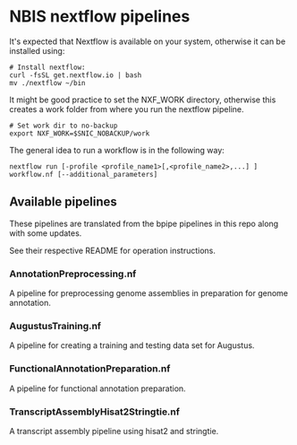 # NBIS nextflow pipelines

It's expected that Nextflow is available on your system, otherwise it can
be installed using:
```
# Install nextflow:
curl -fsSL get.nextflow.io | bash
mv ./nextflow ~/bin
```

It might be good practice to set the NXF_WORK directory, otherwise this creates
a work folder from where you run the nextflow pipeline.
```
# Set work dir to no-backup
export NXF_WORK=$SNIC_NOBACKUP/work
```

The general idea to run a workflow is in the following way:
```
nextflow run [-profile <profile_name1>[,<profile_name2>,...] ] workflow.nf [--additional_parameters]
```

## Available pipelines

These pipelines are translated from the bpipe pipelines in this repo along with some updates.

See their respective README for operation instructions.

### AnnotationPreprocessing.nf

A pipeline for preprocessing genome assemblies in preparation for genome annotation.

### AugustusTraining.nf

A pipeline for creating a training and testing data set for Augustus.

### FunctionalAnnotationPreparation.nf

A pipeline for functional annotation preparation.

### TranscriptAssemblyHisat2Stringtie.nf

A transcript assembly pipeline using hisat2 and stringtie.

